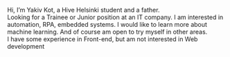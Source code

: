 Hi, I’m Yakiv Kot, a Hive Helsinki student and a father.  
Looking for a Trainee or Junior position at an IT company. I am interested in automation, RPA, embedded systems. I would like to learn more about machine learning. And of course am open to try myself in other areas.  
I have some experience in Front-end, but am not interested in Web development
